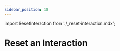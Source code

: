 ```yaml
---
sidebar_position: 18
---
```

import ResetInteraction from './_reset-interaction.mdx';

# Reset an Interaction

<ResetInteraction />